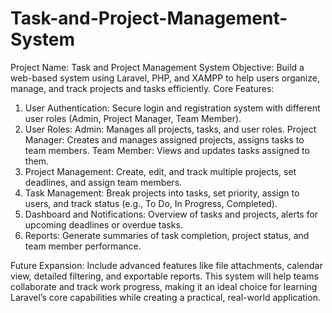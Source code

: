 # Task-and-Project-Management-System
Project Name: Task and Project Management System  Objective: Build a web-based system using Laravel, PHP, and XAMPP to help users organize, manage, and track projects and tasks efficiently. 
Core Features:

1. User Authentication: Secure login and registration system with different user roles (Admin, Project Manager, Team Member).
2. User Roles:
  Admin: Manages all projects, tasks, and user roles.
  Project Manager: Creates and manages assigned projects,           assigns tasks to team members.
  Team Member: Views and updates tasks assigned to them.
3. Project Management: Create, edit, and track multiple          projects, set deadlines, and assign team members.
4. Task Management: Break projects into tasks, set priority,     assign to users, and track status (e.g., To Do, In           Progress, Completed).
5. Dashboard and Notifications: Overview of tasks and           projects, alerts for upcoming deadlines or overdue tasks.
6. Reports: Generate summaries of task completion, project      status, and team member performance.

Future Expansion: Include advanced features like file attachments, calendar view, detailed filtering, and exportable reports. This system will help teams collaborate and track work progress, making it an ideal choice for learning Laravel’s core capabilities while creating a practical, real-world application.






